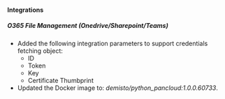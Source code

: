 
#### Integrations

##### O365 File Management (Onedrive/Sharepoint/Teams)
- Added the following integration parameters to support credentials fetching object:
    - ID
    - Token 
    - Key
    - Certificate Thumbprint
- Updated the Docker image to: *demisto/python_pancloud:1.0.0.60733*.
